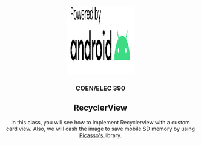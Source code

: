 <!DOCTYPE html>
<html lang="en">
<p align="center">
  <a href="https://github.com/M12Shehab/Tutorial-05-COEN-390">
    <img src="powered-by-android.svg" alt="Logo" width="180" height="180">
  </a>

<h3 align="center">COEN/ELEC 390</h3>
<h2 align="center">RecyclerView</h2>
  <p align="center">
   In this class, you will see how to implement Recyclerview with a custom card view. 
    Also, we will cash the image to save mobile SD memory by using 
<a href="https://square.github.io/picasso/" target="_blank"> Picasso's </a> library.
  </p>
</p>
</html>
